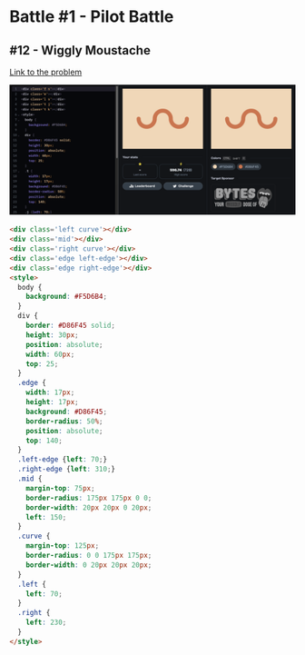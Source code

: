 # Battle #1 - Pilot Battle

## #12 - Wiggly Moustache

[Link to the problem](https://cssbattle.dev/play/12)

![result](../../../Images/Battle%201/12-Wiggly%20Moustache.png)

```html
<div class='left curve'></div>
<div class='mid'></div>
<div class='right curve'></div>
<div class='edge left-edge'></div>
<div class='edge right-edge'></div>
<style>
  body {
    background: #F5D6B4;
  }
  div {
    border: #D86F45 solid;
    height: 30px;
    position: absolute;
    width: 60px;
    top: 25;
  }
  .edge {
    width: 17px;
    height: 17px;
    background: #D86F45;
    border-radius: 50%;
    position: absolute;
    top: 140;
  }
  .left-edge {left: 70;}
  .right-edge {left: 310;}
  .mid {
    margin-top: 75px;
    border-radius: 175px 175px 0 0;
    border-width: 20px 20px 0 20px;
    left: 150;
  }
  .curve {
    margin-top: 125px;
    border-radius: 0 0 175px 175px;
    border-width: 0 20px 20px 20px;
  }
  .left {
    left: 70;
  }
  .right {
    left: 230;
  }
</style>
```